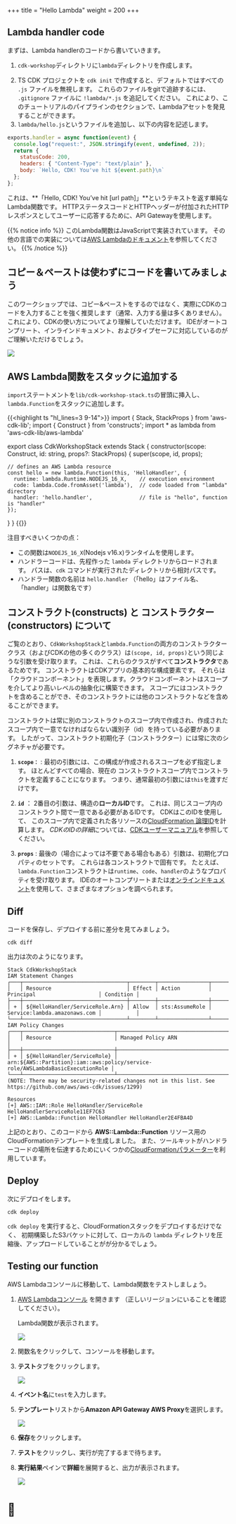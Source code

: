 +++
title = "Hello Lambda"
weight = 200
+++

## Lambda handler code

まずは、Lambda handlerのコードから書いていきます。

1. `cdk-workshop`ディレクトリに`lambda`ディレクトリを作成します。
<!-- TODO: Cloud9はデフォルトで`.`で始まるファイルを非表示にしてる。何かしら対応が必要。tsでhandler書く手順にしちゃだめかなぁ。。 -->
2. TS CDK プロジェクトを `cdk init` で作成すると、デフォルトではすべての `.js` ファイルを無視します。
   これらのファイルをgitで追跡するには、 `.gitignore` ファイルに `!lambda/*.js` を追記してください。
   これにより、このチュートリアルのパイプラインのセクションで、Lambdaアセットを発見することができます。
3. `lambda/hello.js`というファイルを追加し、以下の内容を記述します。

```js
exports.handler = async function(event) {
  console.log("request:", JSON.stringify(event, undefined, 2));
  return {
    statusCode: 200,
    headers: { "Content-Type": "text/plain" },
    body: `Hello, CDK! You've hit ${event.path}\n`
  };
};
```

これは、**「Hello, CDK! You’ve hit [url path]」**というテキストを返す単純なLambda関数です。
HTTPステータスコードとHTTPヘッダーが付加されたHTTPレスポンスとしてユーザーに応答するために、API Gatewayを使用します。

{{% notice info %}}
このLambda関数はJavaScriptで実装されています。
その他の言語での実装については[AWS Lambdaのドキュメント](https://docs.aws.amazon.com/lambda/latest/dg/welcome.html)を参照してください。
{{% /notice %}}

## コピー＆ペーストは使わずにコードを書いてみましょう

このワークショップでは、コピー&ペーストをするのではなく、実際にCDKのコードを入力することを強く推奨します（通常、入力する量は多くありません）。
これにより、CDKの使い方についてより理解していただけます。
IDEがオートコンプリート、インラインドキュメント、およびタイプセーフに対応しているのがご理解いただけるでしょう。

![](./auto-complete.png)

## AWS Lambda関数をスタックに追加する

`import`ステートメントを`lib/cdk-workshop-stack.ts`の冒頭に挿入し、`lambda.Function`をスタックに追加します。

{{<highlight ts "hl_lines=3 9-14">}}
import { Stack, StackProps } from 'aws-cdk-lib';
import { Construct } from 'constructs';
import * as lambda from 'aws-cdk-lib/aws-lambda'

export class CdkWorkshopStack extends Stack {
  constructor(scope: Construct, id: string, props?: StackProps) {
    super(scope, id, props);

    // defines an AWS Lambda resource
    const hello = new lambda.Function(this, 'HelloHandler', {
      runtime: lambda.Runtime.NODEJS_16_X,    // execution environment
      code: lambda.Code.fromAsset('lambda'),  // code loaded from "lambda" directory
      handler: 'hello.handler',               // file is "hello", function is "handler"
    });
  }
}
{{</highlight>}}

注目すべきいくつかの点：

- この関数は`NODEJS_16_X`(Nodejs v16.x)ランタイムを使用します。
- ハンドラーコードは、先程作った `lambda` ディレクトリからロードされます。
  パスは、`cdk` コマンドが実行されたディレクトリから相対パスです。
- ハンドラー関数の名前は `hello.handler` （「hello」はファイル名、「handler」は関数名です）

## コンストラクト(constructs) と コンストラクター(constructors) について

ご覧のとおり、`CdkWorkshopStack`と`lambda.Function`の両方のコンストラクタークラス（およびCDKの他の多くのクラス）は`(scope, id, props)`という同じような引数を受け取ります。
これは、これらのクラスがすべて**コンストラクタ**であるためです。
コンストラクトはCDKアプリの基本的な構成要素です。
それらは「クラウドコンポーネント」を表現します。クラウドコンポーネントはスコープを介してより高いレベルの抽象化に構築できます。
スコープにはコンストラクトを含めることができ、そのコンストラクトには他のコンストラクトなどを含めることができます。

コンストラクトは常に別のコンストラクトのスコープ内で作成され、作成されたスコープ内で一意でなければならない識別子（id）を持っている必要があります。
したがって、コンストラクト初期化子（コンストラクター）には常に次のシグネチャが必要です。

1. **`scope：`** : 最初の引数には、この構成が作成されるスコープを必ず指定します。
   ほとんどすべての場合、現在の コンストラクトスコープ内でコンストラクトを定義することになります。
   つまり、通常最初の引数には`this`を渡すだけです。

2. **`id`** ： 2番目の引数は、構造の**ローカルID**です。
   これは、同じスコープ内のコンストラクト間で一意である必要があるIDです。
   CDKはこのIDを使用して、 このスコープ内で定義された各リソースの[CloudFormation 論理ID](https://docs.aws.amazon.com/AWSCloudFormation/latest/UserGuide/resources-section-structure.html)を計算します。
   *CDKのIDの詳細*については、[CDKユーザーマニュアル](https://docs.aws.amazon.com/cdk/latest/guide/identifiers.html#identifiers_logical_ids)を参照してください。

3. **`props`** : 最後の（場合によっては不要である場合もある）引数は、初期化プロパティのセットです。
   これらは各コンストラクトで固有です。
   たとえば、`lambda.Function`コンストラクトは`runtime`、`code`、`handler`のようなプロパティを受け取ります。
   IDEのオートコンプリートまたは[オンラインドキュメント](https://docs.aws.amazon.com/cdk/api/latest/docs/aws-lambda-readme.html)を使用して、さまざまなオプションを調べられます。

## Diff

コードを保存し、デプロイする前に差分を見てみましょう。

```
cdk diff
```

出力は次のようになります。

```text
Stack CdkWorkshopStack
IAM Statement Changes
┌───┬─────────────────────────────────┬────────┬────────────────┬──────────────────────────────┬───────────┐
│   │ Resource                        │ Effect │ Action         │ Principal                    │ Condition │
├───┼─────────────────────────────────┼────────┼────────────────┼──────────────────────────────┼───────────┤
│ + │ ${HelloHandler/ServiceRole.Arn} │ Allow  │ sts:AssumeRole │ Service:lambda.amazonaws.com │           │
└───┴─────────────────────────────────┴────────┴────────────────┴──────────────────────────────┴───────────┘
IAM Policy Changes
┌───┬─────────────────────────────┬────────────────────────────────────────────────────────────────────────────────┐
│   │ Resource                    │ Managed Policy ARN                                                             │
├───┼─────────────────────────────┼────────────────────────────────────────────────────────────────────────────────┤
│ + │ ${HelloHandler/ServiceRole} │ arn:${AWS::Partition}:iam::aws:policy/service-role/AWSLambdaBasicExecutionRole │
└───┴─────────────────────────────┴────────────────────────────────────────────────────────────────────────────────┘
(NOTE: There may be security-related changes not in this list. See https://github.com/aws/aws-cdk/issues/1299)

Resources
[+] AWS::IAM::Role HelloHandler/ServiceRole HelloHandlerServiceRole11EF7C63 
[+] AWS::Lambda::Function HelloHandler HelloHandler2E4FBA4D 
```

上記のとおり、このコードから **AWS::Lambda::Function** リソース用のCloudFormationテンプレートを生成しました。
また、ツールキットがハンドラーコードの場所を伝達するためにいくつかの[CloudFormationパラメーター](https://docs.aws.amazon.com/cdk/latest/guide/get_cfn_param.html)を利用しています。

## Deploy

次にデプロイをします。

```
cdk deploy
```

`cdk deploy` を実行すると、CloudFormationスタックをデプロイするだけでなく、
初期構築したS3バケットに対して、ローカルの `lambda` ディレクトリを圧縮後、アップロードしていることがが分かるでしょう。

## Testing our function

AWS Lambdaコンソールに移動して、Lambda関数をテストしましょう。

1. [AWS Lambdaコンソール](https://console.aws.amazon.com/lambda/home#/functions) を開きます
   （正しいリージョンにいることを確認してください）。

   Lambda関数が表示されます。

   ![](./lambda-1.png)

2. 関数名をクリックして、コンソールを移動します。

3. **テスト**タブをクリックします。

    ![](./lambda-2.png)

5. **イベント名**に`test`を入力します。

4. **テンプレート**リストから**Amazon API Gateway AWS Proxy**を選択します。

    ![](./lambda-3.png)

6. **保存**をクリックします。

7. **テスト**をクリックし、実行が完了するまで待ちます。

8. **実行結果**ペインで**詳細**を展開すると、出力が表示されます。

   ![](./lambda-4.png)

# 👏
